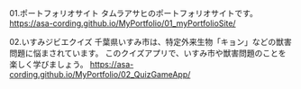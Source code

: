 01.ポートフォリオサイト
タムラアサヒのポートフォリオサイトです。
https://asa-cording.github.io/MyPortfolio/01_myPortfolioSite/

02.いすみジビエクイズ
千葉県いすみ市は、特定外来生物「キョン」などの獣害問題に悩まされています。
このクイズアプリで、いすみ市や獣害問題のことを楽しく学びましょう。
https://asa-cording.github.io/MyPortfolio/02_QuizGameApp/

